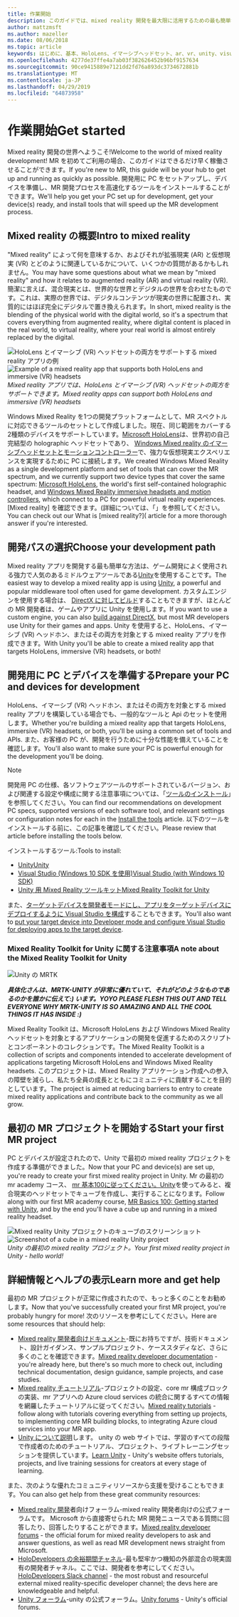 ```yaml
---
title: 作業開始
description: このガイドでは、mixed reality 開発を最大限に活用するための最も簡単な方法について説明します。
author: mattzmsft
ms.author: mazeller
ms.date: 08/06/2018
ms.topic: article
keywords: はじめに、基本、HoloLens、イマーシブヘッドセット、ar、vr、unity、visual studio、クイックスタート、方法
ms.openlocfilehash: 4277de37ffe4a7ab03f382626452b96bf9157634
ms.sourcegitcommit: 90ce9415889e7121dd2fd76a893dc3734672881b
ms.translationtype: MT
ms.contentlocale: ja-JP
ms.lasthandoff: 04/29/2019
ms.locfileid: "64873958"
---
```

# <a name="get-started"></a><span data-ttu-id="ee3c9-104">作業開始</span><span class="sxs-lookup"><span data-stu-id="ee3c9-104">Get started</span></span>

<span data-ttu-id="ee3c9-105">Mixed reality 開発の世界へようこそ!</span><span class="sxs-lookup"><span data-stu-id="ee3c9-105">Welcome to the world of mixed reality development!</span></span> <span data-ttu-id="ee3c9-106">MR を初めてご利用の場合、このガイドはできるだけ早く稼働させることができます。</span><span class="sxs-lookup"><span data-stu-id="ee3c9-106">If you're new to MR, this guide will be your hub to get up and running as quickly as possible.</span></span> <span data-ttu-id="ee3c9-107">開発用に PC をセットアップし、デバイスを準備し、MR 開発プロセスを高速化するツールをインストールすることができます。</span><span class="sxs-lookup"><span data-stu-id="ee3c9-107">We'll help you get your PC set up for development, get your device(s) ready, and install tools that will speed up the MR development process.</span></span> 

## <a name="intro-to-mixed-reality"></a><span data-ttu-id="ee3c9-108">Mixed reality の概要</span><span class="sxs-lookup"><span data-stu-id="ee3c9-108">Intro to mixed reality</span></span>

<span data-ttu-id="ee3c9-109">"Mixed reality" によって何を意味するか、およびそれが拡張現実 (AR) と仮想現実 (VR) とどのように関連しているかについて、いくつかの質問があるかもしれません。</span><span class="sxs-lookup"><span data-stu-id="ee3c9-109">You may have some questions about what we mean by "mixed reality" and how it relates to augmented reality (AR) and virtual reality (VR).</span></span> <span data-ttu-id="ee3c9-110">簡潔に言えば、混合現実とは、世界的な世界とデジタルの世界を合わせたものです。これは、実際の世界では、デジタルコンテンツが現実の世界に配置され、実質的にはほぼ完全にデジタルで置き換えられます。</span><span class="sxs-lookup"><span data-stu-id="ee3c9-110">In short, mixed reality is the blending of the physical world with the digital world, so it's a spectrum that covers everything from augmented reality, where digital content is placed in the real world, to virtual reality, where your real world is almost entirely replaced by the digital.</span></span> 

<span data-ttu-id="ee3c9-111">![HoloLens とイマーシブ (VR) ヘッドセットの両方をサポートする mixed reality アプリの例](images/mr-island.png)</span><span class="sxs-lookup"><span data-stu-id="ee3c9-111">![Example of a mixed reality app that supports both HoloLens and immersive (VR) headsets](images/mr-island.png)</span></span><br>
<span data-ttu-id="ee3c9-112">*Mixed reality アプリでは、HoloLens とイマーシブ (VR) ヘッドセットの両方をサポートできます。*</span><span class="sxs-lookup"><span data-stu-id="ee3c9-112">*Mixed reality apps can support both HoloLens and immersive (VR) headsets*</span></span>

<span data-ttu-id="ee3c9-113">Windows Mixed Reality を1つの開発プラットフォームとして、MR スペクトルに対応できるツールのセットとして作成しました。現在、同じ範囲をカバーする2種類のデバイスをサポートしています。[Microsoft HoloLens](https://www.microsoft.com/hololens)は、世界初の自己完結型の holographic ヘッドセットであり、 [Windows Mixed reality のイマーシブヘッドセットとモーションコントローラー](https://www.microsoft.com/windows/windows-mixed-reality)で、強力な仮想現実エクスペリエンスを実現するために PC に接続します。</span><span class="sxs-lookup"><span data-stu-id="ee3c9-113">We created Windows Mixed Reality as a single development platform and set of tools that can cover the MR spectrum, and we currently support two device types that cover the same spectrum: [Microsoft HoloLens](https://www.microsoft.com/hololens), the world's first self-contained holographic headset, and [Windows Mixed Reality immersive headsets and motion controllers](https://www.microsoft.com/windows/windows-mixed-reality), which connect to a PC for powerful virtual reality experiences.</span></span> <span data-ttu-id="ee3c9-114">[Mixed reality] を確認できます。(詳細については、「」を参照してください。</span><span class="sxs-lookup"><span data-stu-id="ee3c9-114">You can check out our What is [mixed reality?]( article for a more thorough answer if you're interested.</span></span>

## <a name="choose-your-development-path"></a><span data-ttu-id="ee3c9-115">開発パスの選択</span><span class="sxs-lookup"><span data-stu-id="ee3c9-115">Choose your development path</span></span>

<span data-ttu-id="ee3c9-116">Mixed reality アプリを開発する最も簡単な方法は、ゲーム開発によく使用される強力で人気のあるミドルウェアツールである[Unity](https://unity3d.com)を使用することです。</span><span class="sxs-lookup"><span data-stu-id="ee3c9-116">The easiest way to develop a mixed reality app is using [Unity](https://unity3d.com), a powerful and popular middleware tool often used for game development.</span></span> <span data-ttu-id="ee3c9-117">カスタムエンジンを使用する場合は、 [DirectX に対してビルド](directx-development-overview.md)することもできますが、ほとんどの MR 開発者は、ゲームやアプリに Unity を使用します。</span><span class="sxs-lookup"><span data-stu-id="ee3c9-117">If you want to use a custom engine, you can also [build against DirectX](directx-development-overview.md), but most MR developers use Unity for their games and apps.</span></span> <span data-ttu-id="ee3c9-118">Unity を使用すると、HoloLens、イマーシブ (VR) ヘッドホン、またはその両方を対象とする mixed reality アプリを作成できます。</span><span class="sxs-lookup"><span data-stu-id="ee3c9-118">With Unity you'll be able to create a mixed reality app that targets HoloLens, immersive (VR) headsets, or both!</span></span>

## <a name="prepare-your-pc-and-devices-for-development"></a><span data-ttu-id="ee3c9-119">開発用に PC とデバイスを準備する</span><span class="sxs-lookup"><span data-stu-id="ee3c9-119">Prepare your PC and devices for development</span></span>

<span data-ttu-id="ee3c9-120">HoloLens、イマーシブ (VR) ヘッドホン、またはその両方を対象とする mixed reality アプリを構築している場合でも、一般的なツールと Api のセットを使用します。</span><span class="sxs-lookup"><span data-stu-id="ee3c9-120">Whether you're building a mixed reality app that targets HoloLens, immersive (VR) headsets, or both, you'll be using a common set of tools and APIs.</span></span> <span data-ttu-id="ee3c9-121">また、お客様の PC が、開発を行うために十分な性能を備えていることを確認します。</span><span class="sxs-lookup"><span data-stu-id="ee3c9-121">You'll also want to make sure your PC is powerful enough for the development you'll be doing.</span></span> 

>[!NOTE]
><span data-ttu-id="ee3c9-122">開発用 PC の仕様、各ソフトウェアツールのサポートされているバージョン、および関連する設定や構成に関する注意事項については、「[ツールのインストール](install-the-tools.md)」を参照してください。</span><span class="sxs-lookup"><span data-stu-id="ee3c9-122">You can find our recommendations on development PC specs, supported versions of each software tool, and relevant settings or configuration notes for each in the [Install the tools](install-the-tools.md) article.</span></span> <span data-ttu-id="ee3c9-123">以下のツールをインストールする前に、この記事を確認してください。</span><span class="sxs-lookup"><span data-stu-id="ee3c9-123">Please review that article before installing the tools below.</span></span>

<span data-ttu-id="ee3c9-124">インストールするツール:</span><span class="sxs-lookup"><span data-stu-id="ee3c9-124">Tools to install:</span></span>
* [<span data-ttu-id="ee3c9-125">Unity</span><span class="sxs-lookup"><span data-stu-id="ee3c9-125">Unity</span></span>](https://store.unity.com/download)
* [<span data-ttu-id="ee3c9-126">Visual Studio (Windows 10 SDK を使用)</span><span class="sxs-lookup"><span data-stu-id="ee3c9-126">Visual Studio (with Windows 10 SDK)</span></span>](https://developer.microsoft.com/windows/downloads)
* [<span data-ttu-id="ee3c9-127">Unity 用 Mixed Reality ツールキット</span><span class="sxs-lookup"><span data-stu-id="ee3c9-127">Mixed Reality Toolkit for Unity</span></span>](https://github.com/Microsoft/MixedRealityToolkit-Unity/blob/htk_release/GettingStarted.md)

<span data-ttu-id="ee3c9-128">また、[ターゲットデバイスを開発者モードにし、アプリをターゲットデバイスにデプロイするように Visual Studio を構成](using-visual-studio.md)することもできます。</span><span class="sxs-lookup"><span data-stu-id="ee3c9-128">You'll also want to [put your target device into Developer mode and configure Visual Studio for deploying apps to the target device](using-visual-studio.md).</span></span>

### <a name="a-note-about-the-mixed-reality-toolkit-for-unity"></a><span data-ttu-id="ee3c9-129">Mixed Reality Toolkit for Unity に関する注意事項</span><span class="sxs-lookup"><span data-stu-id="ee3c9-129">A note about the Mixed Reality Toolkit for Unity</span></span>

![Unity の MRTK](images/mrtkandunity.png)<br>

<span data-ttu-id="ee3c9-131">***具体化さんは、MRTK-UNITY が非常に優れていて、それがどのようなものであるのかを誰かに伝えて:) います。***</span><span class="sxs-lookup"><span data-stu-id="ee3c9-131">***YOYO PLEASE FLESH THIS OUT AND TELL EVERYONE WHY MRTK-UNITY IS SO AMAZING AND ALL THE COOL THINGS IT HAS INSIDE :)***</span></span>

<span data-ttu-id="ee3c9-132">Mixed Reality Toolkit は、Microsoft HoloLens および Windows Mixed Reality ヘッドセットを対象とするアプリケーションの開発を促進するためのスクリプトとコンポーネントのコレクションです。</span><span class="sxs-lookup"><span data-stu-id="ee3c9-132">The Mixed Reality Toolkit is a collection of scripts and components intended to accelerate development of applications targeting Microsoft HoloLens and Windows Mixed Reality headsets.</span></span> <span data-ttu-id="ee3c9-133">このプロジェクトは、Mixed Reality アプリケーション作成への参入の障壁を減らし、私たち全員の成長とともにコミュニティに貢献することを目的としています。</span><span class="sxs-lookup"><span data-stu-id="ee3c9-133">The project is aimed at reducing barriers to entry to create mixed reality applications and contribute back to the community as we all grow.</span></span>

## <a name="start-your-first-mr-project"></a><span data-ttu-id="ee3c9-134">最初の MR プロジェクトを開始する</span><span class="sxs-lookup"><span data-stu-id="ee3c9-134">Start your first MR project</span></span>

<span data-ttu-id="ee3c9-135">PC とデバイスが設定されたので、Unity で最初の mixed reality プロジェクトを作成する準備ができました。</span><span class="sxs-lookup"><span data-stu-id="ee3c9-135">Now that your PC and device(s) are set up, you're ready to create your first mixed reality project in Unity.</span></span> <span data-ttu-id="ee3c9-136">Mr の最初の mr academy コース、 [mr 基本100に従ってください。Unity](holograms-100.md)を使ってみると、複合現実のヘッドセットでキューブを作成し、実行することになります。</span><span class="sxs-lookup"><span data-stu-id="ee3c9-136">Follow along with our first MR academy course, [MR Basics 100: Getting started with Unity](holograms-100.md), and by the end you'll have a cube up and running in a mixed reality headset.</span></span>

<span data-ttu-id="ee3c9-137">![Mixed reality Unity プロジェクトのキューブのスクリーンショット](images/mr-cube.PNG)</span><span class="sxs-lookup"><span data-stu-id="ee3c9-137">![Screenshot of a cube in a mixed reality Unity project](images/mr-cube.PNG)</span></span><br>
<span data-ttu-id="ee3c9-138">*Unity の最初の mixed reality プロジェクト。*</span><span class="sxs-lookup"><span data-stu-id="ee3c9-138">*Your first mixed reality project in Unity - hello world!*</span></span>

## <a name="learn-more-and-get-help"></a><span data-ttu-id="ee3c9-139">詳細情報とヘルプの表示</span><span class="sxs-lookup"><span data-stu-id="ee3c9-139">Learn more and get help</span></span>

<span data-ttu-id="ee3c9-140">最初の MR プロジェクトが正常に作成されたので、もっと多くのことをお勧めします。</span><span class="sxs-lookup"><span data-stu-id="ee3c9-140">Now that you've successfully created your first MR project, you're probably hungry for more!</span></span> <span data-ttu-id="ee3c9-141">次のリソースを参考にしてください。</span><span class="sxs-lookup"><span data-stu-id="ee3c9-141">Here are some resources that should help:</span></span>
* <span data-ttu-id="ee3c9-142">[Mixed reality 開発者向けドキュメント](mixed-reality.md)-既にお持ちですが、技術ドキュメント、設計ガイダンス、サンプルプロジェクト、ケーススタディなど、さらに多くのことを確認できます。</span><span class="sxs-lookup"><span data-stu-id="ee3c9-142">[Mixed reality developer documentation](mixed-reality.md) - you're already here, but there's so much more to check out, including technical documentation, design guidance, sample projects, and case studies.</span></span>
* <span data-ttu-id="ee3c9-143">[Mixed reality チュートリアル](tutorials.md)-プロジェクトの設定、core mr 構成ブロックの実装、mr アプリへの Azure cloud services の統合に関するすべての情報を網羅したチュートリアルに従ってください。</span><span class="sxs-lookup"><span data-stu-id="ee3c9-143">[Mixed reality tutorials](tutorials.md) - follow along with tutorials covering everything from setting up projects, to implementing core MR building blocks, to integrating Azure cloud services into your MR app.</span></span>
* <span data-ttu-id="ee3c9-144">[Unity について説明](https://unity3d.com/learn)します。 unity の web サイトでは、学習のすべての段階で作成者のためのチュートリアル、プロジェクト、ライブトレーニングセッションを提供しています。</span><span class="sxs-lookup"><span data-stu-id="ee3c9-144">[Learn Unity](https://unity3d.com/learn) - Unity's website offers tutorials, projects, and live training sessions for creators at every stage of learning.</span></span>

<span data-ttu-id="ee3c9-145">また、次のような優れたコミュニティリソースから支援を受けることもできます。</span><span class="sxs-lookup"><span data-stu-id="ee3c9-145">You can also get help from these great community resources:</span></span>
* <span data-ttu-id="ee3c9-146">[Mixed reality 開発](https://forums.hololens.com/)者向けフォーラム-mixed reality 開発者向けの公式フォーラムです。 Microsoft から直接寄せられた MR 開発ニュースである質問に回答したり、回答したりすることができます。</span><span class="sxs-lookup"><span data-stu-id="ee3c9-146">[Mixed reality developer forums](https://forums.hololens.com/) - the official forum for mixed reality developers to ask and answer questions, as well as read MR development news straight from Microsoft.</span></span>
* <span data-ttu-id="ee3c9-147">[HoloDevelopers の余裕期間チャネル](https://holodevelopersslack.azurewebsites.net/)-最も堅牢かつ機知の外部混合の現実固有の開発者チャネル。ここでは、開発者を参考にしてください。</span><span class="sxs-lookup"><span data-stu-id="ee3c9-147">[HoloDevelopers Slack channel](https://holodevelopersslack.azurewebsites.net/) - the most robust and resourceful external mixed reality-specific developer channel; the devs here are knowledgeable and helpful.</span></span>
* <span data-ttu-id="ee3c9-148">[Unity フォーラム](https://forum.unity3d.com/)-unity の公式フォーラム。</span><span class="sxs-lookup"><span data-stu-id="ee3c9-148">[Unity forums](https://forum.unity3d.com/) - Unity's official forums.</span></span>
